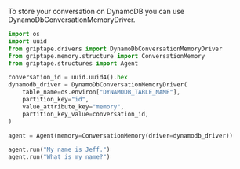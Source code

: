 To store your conversation on DynamoDB you can use DynamoDbConversationMemoryDriver.
```python
import os
import uuid
from griptape.drivers import DynamoDbConversationMemoryDriver
from griptape.memory.structure import ConversationMemory
from griptape.structures import Agent

conversation_id = uuid.uuid4().hex
dynamodb_driver = DynamoDbConversationMemoryDriver(
    table_name=os.environ["DYNAMODB_TABLE_NAME"],
    partition_key="id",
    value_attribute_key="memory",
    partition_key_value=conversation_id,
)

agent = Agent(memory=ConversationMemory(driver=dynamodb_driver))

agent.run("My name is Jeff.")
agent.run("What is my name?")

```
